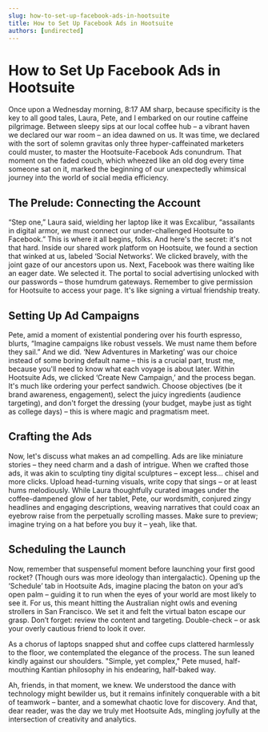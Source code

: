 ```yaml
---
slug: how-to-set-up-facebook-ads-in-hootsuite
title: How to Set Up Facebook Ads in Hootsuite
authors: [undirected]
---
```


# How to Set Up Facebook Ads in Hootsuite

Once upon a Wednesday morning, 8:17 AM sharp, because specificity is the key to all good tales, Laura, Pete, and I embarked on our routine caffeine pilgrimage. Between sleepy sips at our local coffee hub – a vibrant haven we declared our war room – an idea dawned on us. It was time, we declared with the sort of solemn gravitas only three hyper-caffeinated marketers could muster, to master the Hootsuite-Facebook Ads conundrum. That moment on the faded couch, which wheezed like an old dog every time someone sat on it, marked the beginning of our unexpectedly whimsical journey into the world of social media efficiency.

## The Prelude: Connecting the Account

“Step one,” Laura said, wielding her laptop like it was Excalibur, “assailants in digital armor, we must connect our under-challenged Hootsuite to Facebook.” This is where it all begins, folks. And here's the secret: it's not that hard. Inside our shared work platform on Hootsuite, we found a section that winked at us, labeled ‘Social Networks’. We clicked bravely, with the joint gaze of our ancestors upon us. Next, Facebook was there waiting like an eager date. We selected it. The portal to social advertising unlocked with our passwords – those humdrum gateways. Remember to give permission for Hootsuite to access your page. It's like signing a virtual friendship treaty.

## Setting Up Ad Campaigns

Pete, amid a moment of existential pondering over his fourth espresso, blurts, “Imagine campaigns like robust vessels. We must name them before they sail.” And we did. ‘New Adventures in Marketing’ was our choice instead of some boring default name – this is a crucial part, trust me, because you'll need to know what each voyage is about later. Within Hootsuite Ads, we clicked ‘Create New Campaign,’ and the process began. It's much like ordering your perfect sandwich. Choose objectives (be it brand awareness, engagement), select the juicy ingredients (audience targeting), and don't forget the dressing (your budget, maybe just as tight as college days) – this is where magic and pragmatism meet.

## Crafting the Ads

Now, let's discuss what makes an ad compelling. Ads are like miniature stories – they need charm and a dash of intrigue. When we crafted those ads, it was akin to sculpting tiny digital sculptures – except less… chisel and more clicks. Upload head-turning visuals, write copy that sings – or at least hums melodiously. While Laura thoughtfully curated images under the coffee-dampened glow of her tablet, Pete, our wordsmith, conjured zingy headlines and engaging descriptions, weaving narratives that could coax an eyebrow raise from the perpetually scrolling masses. Make sure to preview; imagine trying on a hat before you buy it – yeah, like that.

## Scheduling the Launch

Now, remember that suspenseful moment before launching your first good rocket? (Though ours was more ideology than intergalactic). Opening up the ‘Schedule’ tab in Hootsuite Ads, imagine placing the baton on your ad’s open palm – guiding it to run when the eyes of your world are most likely to see it. For us, this meant hitting the Australian night owls and evening strollers in San Francisco. We set it and felt the virtual baton escape our grasp. Don’t forget: review the content and targeting. Double-check – or ask your overly cautious friend to look it over.

As a chorus of laptops snapped shut and coffee cups clattered harmlessly to the floor, we contemplated the elegance of the process. The sun leaned kindly against our shoulders. "Simple, yet complex," Pete mused, half-mouthing Kantian philosophy in his endearing, half-baked way.

Ah, friends, in that moment, we knew. We understood the dance with technology might bewilder us, but it remains infinitely conquerable with a bit of teamwork – banter, and a somewhat chaotic love for discovery. And that, dear reader, was the day we truly met Hootsuite Ads, mingling joyfully at the intersection of creativity and analytics.